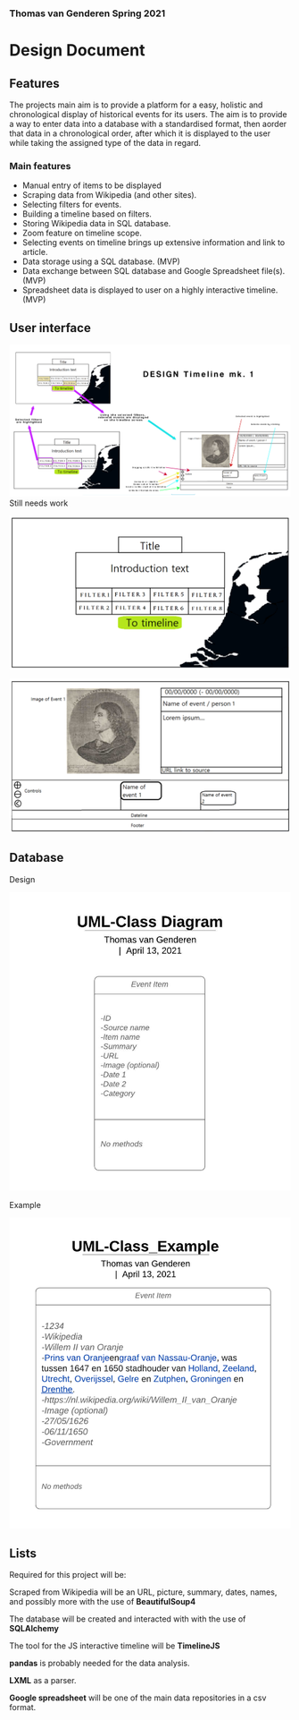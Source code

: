 ### Thomas van Genderen Spring 2021 

# Design Document

## Features

The projects main aim is to provide a platform for a easy, holistic and chronological display of historical events for its users. The aim is to provide a way to enter data into a database with a standardised format, then aorder that data in a chronological order, after which it is displayed to the user while taking the assigned type of the data in regard.

### Main features 
- Manual entry of items to be displayed
- Scraping data from Wikipedia (and other sites).
- Selecting filters for events.
- Building a timeline based on filters.
- Storing Wikipedia data in SQL database.
- Zoom feature on timeline scope.
- Selecting events on timeline brings up extensive information and link to article.
- Data storage using a SQL database. (MVP)
- Data exchange between SQL database and Google Spreadsheet file(s). (MVP)
- Spreadsheet data is displayed to user on a highly interactive timeline. (MVP)

## User interface
![User interactability](doc/Interaction_Design_1.png)
Still needs work

![Welcome page](doc/Welcome_page_2.png)

![Timeline page](doc/Timeline_page_2.png)


## Database
Design

![Database design](doc/UML-Class_Diagram.jpeg)

Example

![Database example](doc/UML-Class_Example.png)

## Lists
Required for this project will be:

Scraped from Wikipedia will be an URL, picture, summary, dates, names, and possibly more with the use of __BeautifulSoup4__

The database will be created and interacted with with the use of __SQLAlchemy__

The tool for the JS interactive timeline will be __TimelineJS__

__pandas__ is probably needed for the data analysis.

__LXML__ as a parser.

__Google spreadsheet__ will be one of the main data repositories in a csv format.

